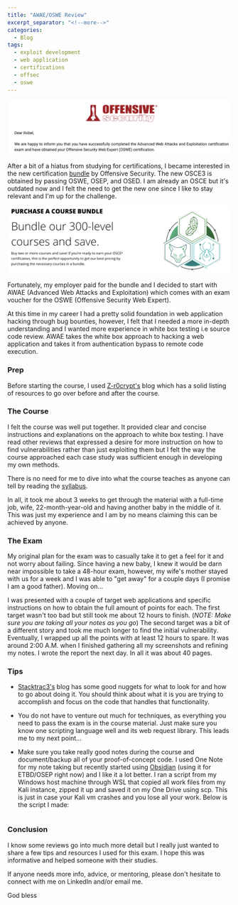 ```yaml
---
title: "AWAE/OSWE Review"
excerpt_separator: "<!--more-->"
categories:
  - Blog
tags:
  - exploit development
  - web application
  - certifications
  - offsec
  - oswe
---
```

![image](https://github.com/x0rb3l/robelcampbell/blob/master/assets/images/oswe_passing_email.png?raw=true)

After a bit of a hiatus from studying for certifications, I became interested in the new certification [bundle](https://www.offensive-security.com/courses-and-certifications/bundles/) by Offensive Security. The new OSCE3 is obtained by passing OSWE, OSEP, and OSED. I am already an OSCE but it's outdated now and I felt the need to get the new one since I like to stay relevant and I'm up for the challenge.

![image](https://raw.githubusercontent.com/x0rb3l/robelcampbell/master/assets/images/offsec_bundle.png)

Fortunately, my employer paid for the bundle and I decided to start with AWAE (Advanced Web Attacks and Exploitation) which comes with an exam voucher for the OSWE (Offensive Security Web Expert). 

At this time in my career I had a pretty solid foundation in web application hacking through bug bounties, however, I felt that I needed a more in-depth understanding and I wanted more experience in white box testing i.e source code review. AWAE takes the white box approach to hacking a web application and takes it from authentication bypass to remote code execution.

### Prep
Before starting the course, I used [Z-r0crypt's](https://z-r0crypt.github.io/blog/2020/01/22/oswe/awae-preparation/) blog which has a solid listing of resources to go over before and after the course.

### The Course
I felt the course was well put together. It provided clear and concise instructions and explanations on the approach to white box testing. I have read other reviews that expressed a desire for more instruction on how to find vulnerabilities rather than just exploiting them but I felt the way the course approached each case study was sufficient enough in developing my own methods. 

There is no need for me to dive into what the course teaches as anyone can tell by reading the [syllabus](https://www.offensive-security.com/documentation/awae-syllabus.pdf).

In all, it took me about 3 weeks to get through the material with a full-time job, wife, 22-month-year-old and having another baby in the middle of it. This was just my experience and I am by no means claiming this can be achieved by anyone.

### The Exam
My original plan for the exam was to casually take it to get a feel for it and not worry about failing. Since having a new baby, I knew it would be darn near impossible to take a 48-hour exam, however, my wife's mother stayed with us for a week and I was able to "get away" for a couple days (I promise I am a good father). Moving on...

I was presented with a couple of target web applications and specific instructions on how to obtain the full amount of points for each. The first target wasn't too bad but still took me about 12 hours to finish. (*NOTE: Make sure you are taking all your notes as you go*) The second target was a bit of a different story and took me much longer to find the initial vulnerability. Eventually, I wrapped up all the points with at least 12 hours to spare. It was around 2:00 A.M. when I finished gathering all my screenshots and refining my notes. I wrote the report the next day. In all it was about 40 pages.

### Tips
- [Stacktrac3's](https://stacktrac3.co/oswe-review-awae-course/) blog has some good nuggets for what to look for and how to go about doing it. You should think about what it is you are trying to accomplish and focus on the code that handles that functionality.

- You do not have to venture out much for techniques, as everything you need to pass the exam is in the course material. Just make sure you know one scripting language well and its web request library. This leads me to my next point...

- Make sure you take really good notes during the course and document/backup all of your proof-of-concept code. I used One Note for my note taking but recently started using [Obsidian](https://obsidian.md/) (using it for ETBD/OSEP right now) and I like it a lot better. I ran a script from my Windows host machine through WSL that copied all work files from my Kali instance, zipped it up and saved it on my One Drive using scp. This is just in case your Kali vm crashes and you lose all your work. Below is the script I made:

```bash

```

### Conclusion
I know some reviews go into much more detail but I really just wanted to share a few tips and resources I used for this exam. I hope this was informative and helped someone with their studies.

If anyone needs more info, advice, or mentoring, please don't hesitate to connect with me on LinkedIn and/or email me.

God bless
